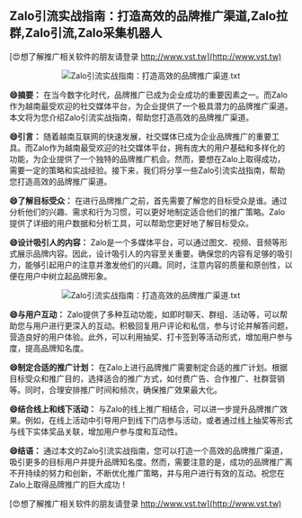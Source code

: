 ## **Zalo引流实战指南：打造高效的品牌推广渠道,Zalo拉群,Zalo引流,Zalo采集机器人**

[😍想了解推广相关软件的朋友请登录 http://www.vst.tw](http://www.vst.tw)

 <center><img src="https://vst.tw/MP4/tuiguang/png/5.png" alt="Zalo引流实战指南：打造高效的品牌推广渠道.txt"></center>

**😄摘要：**
在当今数字化时代，品牌推广已成为企业成功的重要因素之一。而Zalo作为越南最受欢迎的社交媒体平台，为企业提供了一个极具潜力的品牌推广渠道。本文将为您介绍Zalo引流实战指南，帮助您打造高效的品牌推广渠道。

**😄引言：**
随着越南互联网的快速发展，社交媒体已成为企业品牌推广的重要工具。而Zalo作为越南最受欢迎的社交媒体平台，拥有庞大的用户基础和多样化的功能，为企业提供了一个独特的品牌推广机会。然而，要想在Zalo上取得成功，需要一定的策略和实战经验。接下来，我们将分享一些Zalo引流实战指南，帮助您打造高效的品牌推广渠道。

**😄了解目标受众：**
在进行品牌推广之前，首先需要了解您的目标受众是谁。通过分析他们的兴趣、需求和行为习惯，可以更好地制定适合他们的推广策略。Zalo提供了详细的用户数据和分析工具，可以帮助您更好地了解目标受众。

**😄设计吸引人的内容：**
Zalo是一个多媒体平台，可以通过图文、视频、音频等形式展示品牌内容。因此，设计吸引人的内容至关重要。确保您的内容有足够的吸引力，能够引起用户的注意并激发他们的兴趣。同时，注意内容的质量和原创性，以便在用户中树立起品牌形象。

 <center><img src="https://vst.tw/MP4/tuiguang/png/7.png" alt="Zalo引流实战指南：打造高效的品牌推广渠道.txt"></center>

**😄与用户互动：**
Zalo提供了多种互动功能，如即时聊天、群组、活动等，可以帮助您与用户进行更深入的互动。积极回复用户评论和私信，参与讨论并解答问题，营造良好的用户体验。此外，可以利用抽奖、打卡签到等活动形式，增加用户参与度，提高品牌知名度。

**😄制定合适的推广计划：**
在Zalo上进行品牌推广需要制定合适的推广计划。根据目标受众和推广目的，选择适合的推广方式，如付费广告、合作推广、社群营销等。同时，合理安排推广时间和频次，确保推广效果最大化。

**😄结合线上和线下活动：**
与Zalo的线上推广相结合，可以进一步提升品牌推广效果。例如，在线上活动中引导用户到线下门店参与活动，或者通过线上抽奖等形式与线下实体奖品关联，增加用户参与度和互动性。

**😄结语：**
通过本文的Zalo引流实战指南，您可以打造一个高效的品牌推广渠道，吸引更多的目标用户并提升品牌知名度。然而，需要注意的是，成功的品牌推广离不开持续的努力和创新，不断优化推广策略，并与用户进行有效的互动。祝您在Zalo上取得品牌推广的巨大成功！

[😍想了解推广相关软件的朋友请登录 http://www.vst.tw](http://www.vst.tw)



